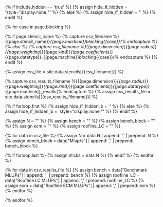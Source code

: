 {% if include.hidden == 'true' %}
	{% assign hide_if_hidden = 'style="display:none;"' %}
{% else %}
	{% assign hide_if_hidden = '' %}
{% endif %}
<div  markdown="1" class="blocking" {{hide_if_hidden}} >

{% for case in page.blocking %}

{% if page.stencil_name %}
  {% capture csv_filename %}{{page.stencil_name}}_{{page.machine}}_blocking_{{case}}{% endcapture %}
{% else %}
  {% capture csv_filename %}{{page.dimension}}_{{page.radius}}_{{page.weighting}}_{{page.kind}}_{{page.coefficients}}_{{page.datatype}}_{{page.machine}}_blocking_{{case}}{% endcapture %}
{% endif %}

{% assign csv_file = site.data.stencils[{{csv_filename}}] %}

{% capture csv_results_filename %}{{page.dimension}}_{{page.radius}}_{{page.weighting}}_{{page.kind}}_{{page.coefficients}}_{{page.datatype}}_{{page.machine}}_results{% endcapture %}
{% assign csv_results_file = site.data.stencils[{{csv_results_filename}}] %}

{% if forloop.first %}
  {% assign hide_if_hidden_b = '' %}
{% else %}
  {% assign hide_if_hidden_b = 'style="display:none;"' %}
{% endif %}

<div id="blocking_{{case}}" {{hide_if_hidden_b}}></div>

{% assign N = "" %}
{% assign bench = "" %}
{% assign bench_block = "" %}
{% assign ecm = "" %}
{% assign roofline_LC = "" %}

{% for data in csv_file %}
  {% assign N = data.N | append: ',' | prepend: N %}
  {% assign bench_block = data["Mlup/s"] | append: ',' | prepend: bench_block %}

  {% if forloop.last %}
    {% assign nticks = data.N %}
  {% endif %}
{% endfor %}

{% for data in csv_results_file %}
  {% assign bench = data["Benchmark MLUPs"] | append: ',' | prepend: bench %}
  {% assign roofline_LC = data["Roofline LC MLUPs"] | append: ',' | prepend: roofline_LC %}
  {% assign ecm = data["Roofline ECM MLUPs"] | append: ',' | prepend: ecm %}
{% endfor %}

<script>
var trace_benchmark = {
  type: "scatter",
  mode: "markers",
  marker: { symbol: "cross-thin-open" },
  x: [{{N}}],
  y: [{{bench}}],
  line: {color: 'black'},
  name: "Benchmark"
};
var trace_benchmark_block = {
  type: "scatter",
  mode: "markers",
  marker: { symbol: "cross-thin-open" },
  x: [{{N}}],
  y: [{{bench_block}}],
  line: {color: 'green'},
  name: "Benchmark w/ {{case}} blocking"
};
var trace_roofline = {
  type: "scatter",
  mode: "lines",
  x: [{{N}}],
  y: [{{roofline_LC}}],
  line: {color: '#1f77b4'},
  name: "Roofline LC"
};
var trace_ecm = {
  type: "scatter",
  mode: "lines",
  x: [{{N}}],
  y: [{{ecm}}],
  line: {color: '#ff7f0e'},
  name: "ECM"
};

var data = [trace_benchmark,trace_benchmark_block,trace_roofline,trace_ecm];

var layout = {
  xaxis: {title: "Grid Size (N^(1/{{page.dimension | replace: 'D', ''}}))",
          rangemode: "tozero"},
  yaxis: {title: 'Performance [MLUP/s]',
          rangemode: "tozero"},
  margin: { l: 50, r: 35, t: 10, b: 40},
  legend: { orientation: "h",y:1.1},
  width: 600,
  height: 450,
};

var config = {locale: 'en'};
Plotly.newPlot('blocking_{{case}}', data, layout, config);
</script>

{% endfor %}
</div>
